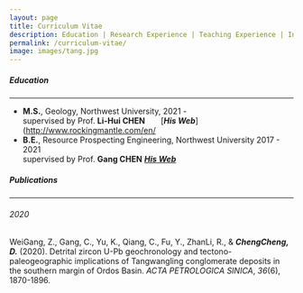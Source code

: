 ```yaml
---
layout: page
title: Curriculum Vitae
description: Education | Research Experience | Teaching Experience | Invited Talks | Research Award | Publications
permalink: /curriculum-vitae/
image: images/tang.jpg
---
```


##### <a name="education"></a>Education

---

- **M.S.**, Geology, Northwest University,  <span class="date">2021 - </span>
<br> supervised by Prof. **Li-Hui CHEN**&emsp;&emsp;[<em>**His Web**</em>](http://www.rockingmantle.com/en/
- **B.E.**, Resource Prospecting Engineering, Northwest University <span class="date">2017 - 2021</span>
  <br>supervised by Prof. **Gang CHEN**            [<em>**His Web**</em>](http://geology.nwu.edu.cn/article/teacher/id/71.html)

##### <a name="publications"></a>Publications

---

###### <a name="publications-2020"></a>2020

WeiGang, Z., Gang, C., Yu, K., Qiang, C., Fu, Y., ZhanLi, R., & ***ChengCheng, D.*** (2020). Detrital zircon U-Pb geochronology and tectono-paleogeographic implications of Tangwangling conglomerate deposits in the southern margin of Ordos Basin. *ACTA PETROLOGICA SINICA*, *36*(6), 1870-1896. <a class="paperdl" target="_blank" href="/publications/2020-WG Z.pdf"><i class="fa fa-cloud-download" aria-hidden="true"></i></a>

